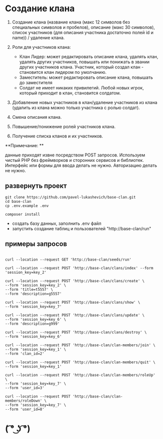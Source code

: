 # Создание клана

1. Создание клана (название клана (макс 12 символов без специальных символов и пробелов), описание (макс 30 символов), список участников (для описания участника достаточно полей id и name)) / удаление клана. 
2. Роли для участников клана: 
    * Клан Лидер: может редактировать описание клана, удалять клан, удалять других участников, повышать или понижать в звании других участников клана. Участник, который создал клан - становится клан лидером по умолчанию.  
    * Заместитель: может редактировать описание клана, повышать до заместителя
    * Солдат не имеет никаких привилегий. Любой новых игрок, который приходит в клан, становится солдатом.

3. Добавление новых участников в клан/удаление участников из клана (удалить из клана можно только участника с ролью солдат). 
4. Смена описания клана.
5. Повышение/понижение ролей участников клана. 
6. Получение списка кланов и их участников. 

**Примечание: **

данные приходят извне посредством POST запросов. 
Используем чистый PHP без фреймворков и сторонних сервисов и библиотек. 
Интерфейс или формы для ввода делать не нужно. 
Авторизацию делать не нужно. 

## развернуть проект



```
git clone https://github.com/pavel-lukashevich/base-clan.git
cd base-clan
cp .env.example .env

composer install
```
- создать базу данных, заполнить .env файл
- запустить создание таблиц и пользователей "http://base-clan/run"


## примеры запросов

```

curl --location --request GET 'http://base-clan/seeds/run'

curl --location --request POST 'http://base-clan/clans/index' --form 'session_key=key_2'

curl --location --request POST 'http://base-clan/clans/create' \
--form 'session_key=key_2' \
--form 'title=t5557' \
--form 'description=g5557'

curl --location --request POST 'http://base-clan/clans/show' \
--form 'session_key=key_7'

curl --location --request POST 'http://base-clan/clans/update' \
--form 'session_key=key_6' \
--form 'description=g999'

curl --location --request POST 'http://base-clan/clans/destroy' \
--form 'session_key=key_6'

curl --location --request POST 'http://base-clan/clan-members/join' \
--form 'session_key=key_1' \
--form 'clan_id=2'

curl --location --request POST 'http://base-clan/clan-members/quit' \
--form 'session_key=key_1'

curl --location --request POST 'http://base-clan/clan-members/roleUp' \
--form 'session_key=key_7' \
--form 'user_id=3'

curl --location --request POST 'http://base-clan/clan-members/roleDown' \
--form 'session_key=key_7' \
--form 'user_id=8'
```


# ( ͡° ͜ʖ ͡°)

